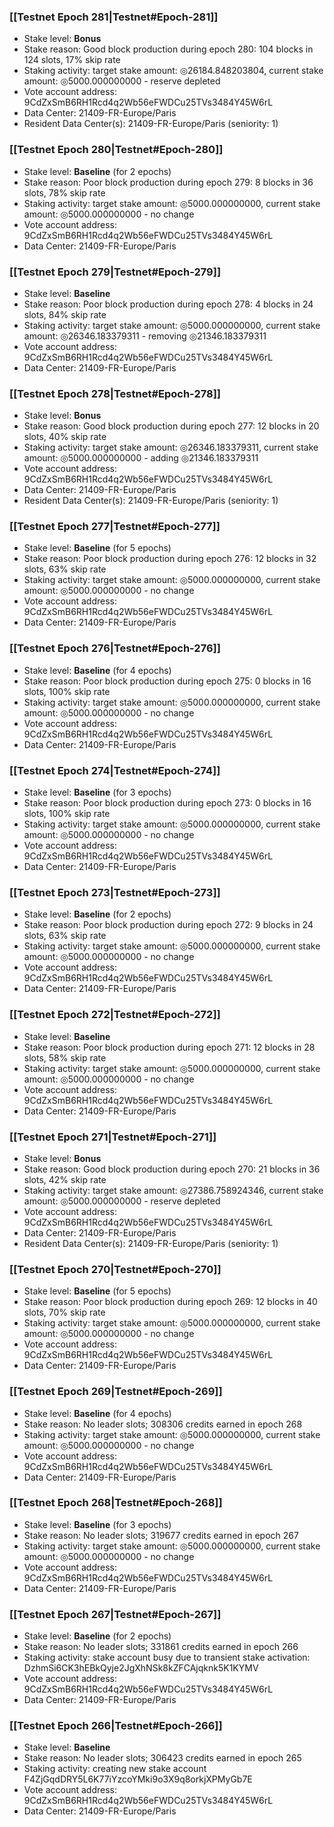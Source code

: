 ### [[Testnet Epoch 281|Testnet#Epoch-281]]
* Stake level: **Bonus**
* Stake reason: Good block production during epoch 280: 104 blocks in 124 slots, 17% skip rate
* Staking activity: target stake amount: ◎26184.848203804, current stake amount: ◎5000.000000000 - reserve depleted
* Vote account address: 9CdZxSmB6RH1Rcd4q2Wb56eFWDCu25TVs3484Y45W6rL
* Data Center: 21409-FR-Europe/Paris
* Resident Data Center(s): 21409-FR-Europe/Paris (seniority: 1)
### [[Testnet Epoch 280|Testnet#Epoch-280]]
* Stake level: **Baseline** (for 2 epochs)
* Stake reason: Poor block production during epoch 279: 8 blocks in 36 slots, 78% skip rate
* Staking activity: target stake amount: ◎5000.000000000, current stake amount: ◎5000.000000000 - no change
* Vote account address: 9CdZxSmB6RH1Rcd4q2Wb56eFWDCu25TVs3484Y45W6rL
* Data Center: 21409-FR-Europe/Paris
### [[Testnet Epoch 279|Testnet#Epoch-279]]
* Stake level: **Baseline**
* Stake reason: Poor block production during epoch 278: 4 blocks in 24 slots, 84% skip rate
* Staking activity: target stake amount: ◎5000.000000000, current stake amount: ◎26346.183379311 - removing ◎21346.183379311
* Vote account address: 9CdZxSmB6RH1Rcd4q2Wb56eFWDCu25TVs3484Y45W6rL
* Data Center: 21409-FR-Europe/Paris
### [[Testnet Epoch 278|Testnet#Epoch-278]]
* Stake level: **Bonus**
* Stake reason: Good block production during epoch 277: 12 blocks in 20 slots, 40% skip rate
* Staking activity: target stake amount: ◎26346.183379311, current stake amount: ◎5000.000000000 - adding ◎21346.183379311
* Vote account address: 9CdZxSmB6RH1Rcd4q2Wb56eFWDCu25TVs3484Y45W6rL
* Data Center: 21409-FR-Europe/Paris
* Resident Data Center(s): 21409-FR-Europe/Paris (seniority: 1)
### [[Testnet Epoch 277|Testnet#Epoch-277]]
* Stake level: **Baseline** (for 5 epochs)
* Stake reason: Poor block production during epoch 276: 12 blocks in 32 slots, 63% skip rate
* Staking activity: target stake amount: ◎5000.000000000, current stake amount: ◎5000.000000000 - no change
* Vote account address: 9CdZxSmB6RH1Rcd4q2Wb56eFWDCu25TVs3484Y45W6rL
* Data Center: 21409-FR-Europe/Paris
### [[Testnet Epoch 276|Testnet#Epoch-276]]
* Stake level: **Baseline** (for 4 epochs)
* Stake reason: Poor block production during epoch 275: 0 blocks in 16 slots, 100% skip rate
* Staking activity: target stake amount: ◎5000.000000000, current stake amount: ◎5000.000000000 - no change
* Vote account address: 9CdZxSmB6RH1Rcd4q2Wb56eFWDCu25TVs3484Y45W6rL
* Data Center: 21409-FR-Europe/Paris
### [[Testnet Epoch 274|Testnet#Epoch-274]]
* Stake level: **Baseline** (for 3 epochs)
* Stake reason: Poor block production during epoch 273: 0 blocks in 16 slots, 100% skip rate
* Staking activity: target stake amount: ◎5000.000000000, current stake amount: ◎5000.000000000 - no change
* Vote account address: 9CdZxSmB6RH1Rcd4q2Wb56eFWDCu25TVs3484Y45W6rL
* Data Center: 21409-FR-Europe/Paris
### [[Testnet Epoch 273|Testnet#Epoch-273]]
* Stake level: **Baseline** (for 2 epochs)
* Stake reason: Poor block production during epoch 272: 9 blocks in 24 slots, 63% skip rate
* Staking activity: target stake amount: ◎5000.000000000, current stake amount: ◎5000.000000000 - no change
* Vote account address: 9CdZxSmB6RH1Rcd4q2Wb56eFWDCu25TVs3484Y45W6rL
* Data Center: 21409-FR-Europe/Paris
### [[Testnet Epoch 272|Testnet#Epoch-272]]
* Stake level: **Baseline**
* Stake reason: Poor block production during epoch 271: 12 blocks in 28 slots, 58% skip rate
* Staking activity: target stake amount: ◎5000.000000000, current stake amount: ◎5000.000000000 - no change
* Vote account address: 9CdZxSmB6RH1Rcd4q2Wb56eFWDCu25TVs3484Y45W6rL
* Data Center: 21409-FR-Europe/Paris
### [[Testnet Epoch 271|Testnet#Epoch-271]]
* Stake level: **Bonus**
* Stake reason: Good block production during epoch 270: 21 blocks in 36 slots, 42% skip rate
* Staking activity: target stake amount: ◎27386.758924346, current stake amount: ◎5000.000000000 - reserve depleted
* Vote account address: 9CdZxSmB6RH1Rcd4q2Wb56eFWDCu25TVs3484Y45W6rL
* Data Center: 21409-FR-Europe/Paris
* Resident Data Center(s): 21409-FR-Europe/Paris (seniority: 1)
### [[Testnet Epoch 270|Testnet#Epoch-270]]
* Stake level: **Baseline** (for 5 epochs)
* Stake reason: Poor block production during epoch 269: 12 blocks in 40 slots, 70% skip rate
* Staking activity: target stake amount: ◎5000.000000000, current stake amount: ◎5000.000000000 - no change
* Vote account address: 9CdZxSmB6RH1Rcd4q2Wb56eFWDCu25TVs3484Y45W6rL
* Data Center: 21409-FR-Europe/Paris
### [[Testnet Epoch 269|Testnet#Epoch-269]]
* Stake level: **Baseline** (for 4 epochs)
* Stake reason: No leader slots; 308306 credits earned in epoch 268
* Staking activity: target stake amount: ◎5000.000000000, current stake amount: ◎5000.000000000 - no change
* Vote account address: 9CdZxSmB6RH1Rcd4q2Wb56eFWDCu25TVs3484Y45W6rL
* Data Center: 21409-FR-Europe/Paris
### [[Testnet Epoch 268|Testnet#Epoch-268]]
* Stake level: **Baseline** (for 3 epochs)
* Stake reason: No leader slots; 319677 credits earned in epoch 267
* Staking activity: target stake amount: ◎5000.000000000, current stake amount: ◎5000.000000000 - no change
* Vote account address: 9CdZxSmB6RH1Rcd4q2Wb56eFWDCu25TVs3484Y45W6rL
* Data Center: 21409-FR-Europe/Paris
### [[Testnet Epoch 267|Testnet#Epoch-267]]
* Stake level: **Baseline** (for 2 epochs)
* Stake reason: No leader slots; 331861 credits earned in epoch 266
* Staking activity: stake account busy due to transient stake activation: DzhmSi6CK3hEBkQyje2JgXhNSk8kZFCAjqknk5K1KYMV
* Vote account address: 9CdZxSmB6RH1Rcd4q2Wb56eFWDCu25TVs3484Y45W6rL
* Data Center: 21409-FR-Europe/Paris
### [[Testnet Epoch 266|Testnet#Epoch-266]]
* Stake level: **Baseline**
* Stake reason: No leader slots; 306423 credits earned in epoch 265
* Staking activity: creating new stake account F4ZjGqdDRY5L6K77iYzcoYMki9o3X9q8orkjXPMyGb7E
* Vote account address: 9CdZxSmB6RH1Rcd4q2Wb56eFWDCu25TVs3484Y45W6rL
* Data Center: 21409-FR-Europe/Paris